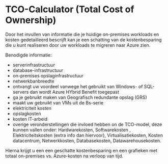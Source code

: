 # TCO-Calculator (Total Cost of Ownership)  

Door het invullen van informatie die je huidige on-premises workloads en kosten gedetailleerd bescrijft kan je een schatting van de kostenbesparing die u kunt realiseren door uw workloads te migreren naar Azure zien.

Benodigde informatie:
-   serverinfrastructuur
-   database-infrastructuur
-   on-premises opslaginfrastructuur
-   netwerkbanbreedte
-   ontvangt uw voordeel vanwege het gebruikt van Windows- of SQL-servers dan wordt Azure HYbrid Benefit toegepast
-   ga je gebruikt maken van Geografisch redundante opslag (GRS)
-   maakt uw gebruikt van VMs uit de Bs-serie
-   elektriciteit kosten
-   opslagkosten
-   kosten IT-arbeid
-   overige veronderstellingen die invloed hebben on de TCO-model, deze kunnen vallen onder: Hardwarekosten, Softwarekosten , Elektriciteitskosten (extra info dan hiervoor), Virtualisatiekosten, Kosten datacentrum, Netwerkkosten, Databasekosten, Datawarehousekosten.

Hierna krijgt u een een geschatte kostenbesparing en een grafieken met totaal on-premises vs. Azure-kosten na verloop van tijd.